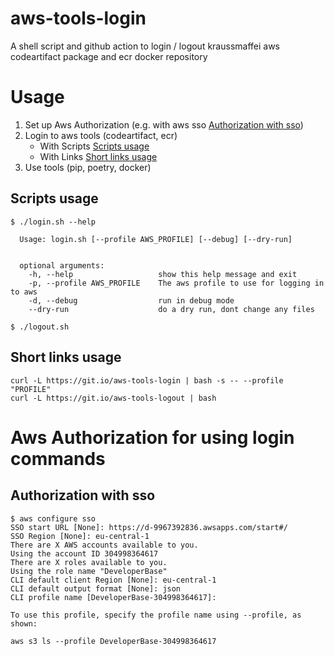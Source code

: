 # aws-tools-login

A shell script and github action to login / logout kraussmaffei aws codeartifact package and ecr docker repository

# Usage
1. Set up Aws Authorization (e.g. with aws sso [Authorization with sso](#authorization-with-sso))
2. Login to aws tools (codeartifact, ecr)
    * With Scripts [Scripts usage](#scripts-usage)
    * With Links [Short links usage](#short-links-usage)
3. Use tools (pip, poetry, docker)

## Scripts usage

 ``` shell
$ ./login.sh --help

   Usage: login.sh [--profile AWS_PROFILE] [--debug] [--dry-run]


   optional arguments:
     -h, --help                   show this help message and exit
     -p, --profile AWS_PROFILE    The aws profile to use for logging in to aws
     -d, --debug                  run in debug mode
     --dry-run                    do a dry run, dont change any files
 ```

 ``` shell
$ ./logout.sh
 ```

## Short links usage

 ``` shell
 curl -L https://git.io/aws-tools-login | bash -s -- --profile "PROFILE"
 curl -L https://git.io/aws-tools-logout | bash
 ```

# Aws Authorization for using login commands

## Authorization with sso

``` shell
$ aws configure sso                                                                                                                                                       
SSO start URL [None]: https://d-9967392836.awsapps.com/start#/                                                                                                                                                                         
SSO Region [None]: eu-central-1                                                                                                                                                                                                        
There are X AWS accounts available to you.
Using the account ID 304998364617
There are X roles available to you.
Using the role name "DeveloperBase"
CLI default client Region [None]: eu-central-1                                                                                                                                                                                         
CLI default output format [None]: json                                                                                                                                                                                                 
CLI profile name [DeveloperBase-304998364617]:                                                                                                                                                                                         

To use this profile, specify the profile name using --profile, as shown:

aws s3 ls --profile DeveloperBase-304998364617
```
